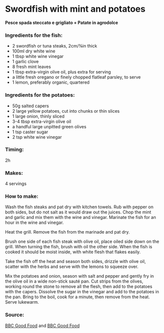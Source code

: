 # Swordfish with mint and potatoes


**Pesce spada steccato e grigliato + Patate in agrodolce**

### Ingredients for the fish:
* 2 swordfish or tuna steaks, 2cm/¾in thick
* 100ml dry white wine
* 1 tbsp white wine vinegar
* 1 garlic clove
* 8 fresh mint leaves
* 1 tbsp extra-virgin olive oil, plus extra for serving
* a little fresh oregano or finely chopped flatleaf parsley, to serve
* 1 lemon, preferably organic, quartered

### Ingredients for the potatoes:
* 50g salted capers
* 2 large yellow potatoes, cut into chunks or thin slices
* 1 large onion, thinly sliced
* 3-4 tbsp extra-virgin olive oil
* a handful large unpitted green olives
* 1 tsp caster sugar
* 2 tsp white wine vinegar

### Timing:

2h

### Makes:

4 servings

### How to make:

Wash the fish steaks and pat dry with kitchen towels. Rub with pepper on both sides, but do not salt as it would draw out the juices. Chop the mint and garlic and mix them with the wine and vinegar. Marinate the fish for an hour in the wine and vinegar.

Heat the grill. Remove the fish from the marinade and pat dry.

Brush one side of each fish steak with olive oil, place oiled side down on the grill. When turning the fish, brush with oil the other side. When the fish is cooked it should be moist inside, with white flesh that flakes easily.

Take the fish off the heat and season both sides, drizzle with olive oil, scatter with the herbs and serve with the lemons to squeeze over.

Mix the potatoes and onion, season with salt and pepper and gently fry in the olive oil in a wide non-stick sauté pan. Cut strips from the olives, working round the stone to remove all the flesh, then add to the potatoes with the capers. Dissolve the sugar in the vinegar and add to the potatoes in the pan. Bring to the boil, cook for a minute, then remove from the heat. Serve lukewarm.

### Source:

[BBC Good Food](http://www.bbcgoodfood.com/recipes/3306/pesce-spada-steccato-e-grigliato-griddled-garlic-a) and [BBC Good Food](http://www.bbcgoodfood.com/recipes/3307/patate-in-agrodolce-sweet-and-sour-warm-potato-sal)
